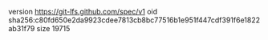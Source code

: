 version https://git-lfs.github.com/spec/v1
oid sha256:c80fd650e2da9923cdee7813cb8bc77516b1e951f447cdf391f6e1822ab31f79
size 19715
